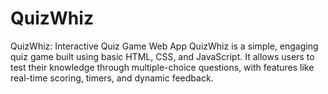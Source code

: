 # QuizWhiz
QuizWhiz: Interactive Quiz Game Web App QuizWhiz is a simple, engaging quiz game built using basic HTML, CSS, and JavaScript. It allows users to test their knowledge through multiple-choice questions, with features like real-time scoring, timers, and dynamic feedback.
